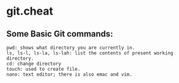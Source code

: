 # git.cheat
## Some Basic Git commands:
```
pwd: shows what directory you are currently in.
ls, ls-l, ls-la, ls-lah: list the contents of present working directory.
cd: change directory
touch: used to create file.
nano: text editor; there is also emac and vim.


